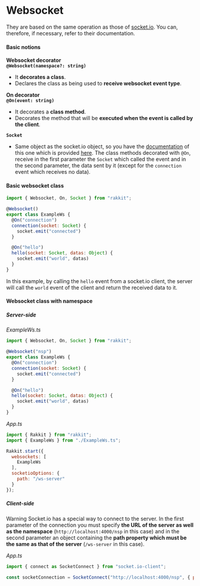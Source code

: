 # Websocket
They are based on the same operation as those of [socket.io](https://socket.io). You can, therefore, if necessary, refer to their documentation.

#### Basic notions
**Websocket decorator**  
**`@Websocket(namespace?: string)`**  
- It **decorates a class**.  
- Declares the class as being used to **receive websocket event type**.

**On decorator**  
**`@On(event: string)`**
- It decorates a **class method**.
- Decorates the method that will be **executed when the event is called by the client**.

**`Socket`**  
- Same object as the socket.io object, so you have the [documentation](https://socket.io/docs/server-api#Socket) of this one which is provided [here](https://socket.io/docs/server-api#Socket).
The class methods decorated with `@On`, receive in the first parameter the `Socket` which called the event and in the second parameter, the data sent by it (except for the `connection` event which receives no data).

#### Basic websocket class
```javascript
import { Websocket, On, Socket } from "rakkit";

@Websocket()
export class ExampleWs {
  @On("connection")
  connection(socket: Socket) {
    socket.emit("connected")
  }

  @On("hello")
  hello(socket: Socket, datas: Object) {
    socket.emit("world", datas)
  }
}
```
In this example, by calling the `hello` event from a socket.io client, the server will call the `world` event of the client and return the received data to it.

#### Websocket class with namespace

##### Server-side
_ExampleWs.ts_
```javascript
import { Websocket, On, Socket } from "rakkit";

@Websocket("nsp")
export class ExampleWs {
  @On("connection")
  connection(socket: Socket) {
    socket.emit("connected")
  }

  @On("hello")
  hello(socket: Socket, datas: Object) {
    socket.emit("world", datas)
  }
}
```

_App.ts_
```javascript
import { Rakkit } from "rakkit";
import { ExampleWs } from "./ExampleWs.ts";

Rakkit.start({
  websockets: [
    ExampleWs
  ],
  socketioOptions: {
    path: "/ws-server"
  }
});
```

##### Client-side
Warning Socket.io has a special way to connect to the server. In the first parameter of the connection you must specify **the URL of the server as well as the namespace** (`http://localhost:4000/nsp` in this case) and in the second parameter an object containing the **path property which must be the same as that of the server** (`/ws-server` in this case).  

_App.ts_
```javascript
import { connect as SocketConnect } from "socket.io-client";

const socketConnection = SocketConnect("http://localhost:4000/nsp", { path: "/ws-server" });
```
